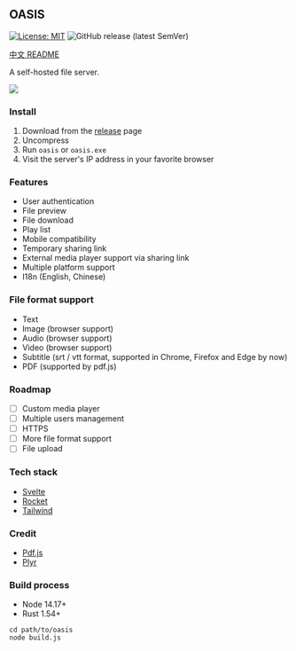 ## OASIS

[![License: MIT](https://img.shields.io/badge/License-MIT-yellow.svg)](https://github.com/machengim/oasis/blob/master/LICENSE-MIT) ![GitHub release (latest SemVer)](https://img.shields.io/github/v/release/machengim/oasis)

[中文 README](https://github.com/machengim/oasis/blob/main/README_cn.md)

A self-hosted file server.

![](https://github.com/machengim/oasis/blob/main/doc/Oasis_demo.jpg?raw=true)

### Install

1. Download from the [release](https://github.com/machengim/oasis/releases) page
2. Uncompress
3. Run `oasis` or `oasis.exe`
4. Visit the server's IP address in your favorite browser

### Features

- User authentication
- File preview
- File download
- Play list
- Mobile compatibility
- Temporary sharing link
- External media player support via sharing link
- Multiple platform support
- I18n (English, Chinese)

### File format support

- Text
- Image (browser support)
- Audio (browser support)
- Video (browser support)
- Subtitle (srt / vtt format, supported in Chrome, Firefox and Edge by now)
- PDF (supported by pdf.js)

### Roadmap

- [ ] Custom media player
- [ ] Multiple users management
- [ ] HTTPS
- [ ] More file format support
- [ ] File upload

### Tech stack

- [Svelte](https://svelte.dev)
- [Rocket](https://rocket.rs)
- [Tailwind](https://tailwindcss.com)

### Credit

- [Pdf.js](https://mozilla.github.io/pdf.js)
- [Plyr](https://plyr.io)

### Build process

- Node 14.17+
- Rust 1.54+

```
cd path/to/oasis
node build.js
```
